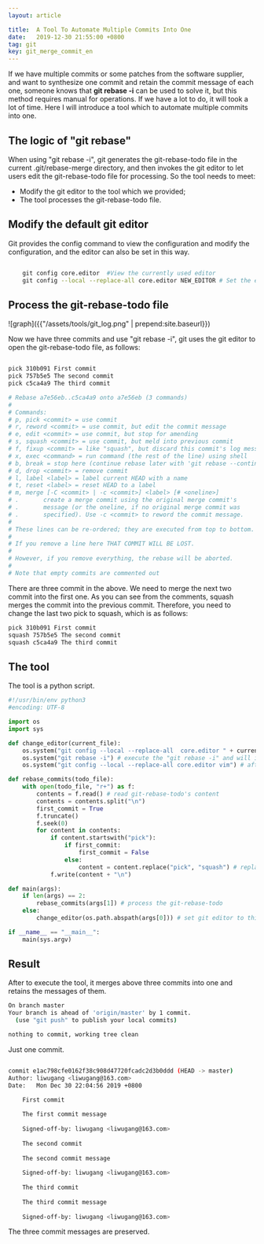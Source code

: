 ```yaml
---
layout: article

title:  A Tool To Automate Multiple Commits Into One
date:   2019-12-30 21:55:00 +0800
tag: git
key: git_merge_commit_en
---
```



If we have multiple commits or some patches from the software supplier, and want to synthesize one commit and retain the commit message of each one, someone knows that **git rebase -i** can be used to solve it, but this method requires manual for operations. If we have a lot to do, it will took a lot of time. Here I will introduce a tool which to automate multiple commits into one.

<!--more-->

## The logic of "git rebase"

When using "git rebase -i", git generates the git-rebase-todo file in the current .git/rebase-merge directory, and then invokes the git editor to let users edit the git-rebase-todo file for processing. So the tool needs to meet:

* Modify the git editor to the tool which we provided;
* The tool processes the git-rebase-todo file.

## Modify the default git editor

Git provides the config command to view the configuration and modify the configuration, and the editor can also be set in this way.

```bash

    git config core.editor  #View the currently used editor
    git config --local --replace-all core.editor NEW_EDITOR # Set the editor to NEW_EDITOR

```

##  Process the git-rebase-todo file

![graph]({{"/assets/tools/git_log.png" | prepend:site.baseurl}})

Now we have three commits and use "git rebase -i", git uses the git editor to open the git-rebase-todo file, as follows:

```bash

pick 310b091 First commit
pick 757b5e5 The second commit
pick c5ca4a9 The third commit

# Rebase a7e56eb..c5ca4a9 onto a7e56eb (3 commands)
#
# Commands:
# p, pick <commit> = use commit
# r, reword <commit> = use commit, but edit the commit message
# e, edit <commit> = use commit, but stop for amending
# s, squash <commit> = use commit, but meld into previous commit
# f, fixup <commit> = like "squash", but discard this commit's log message
# x, exec <command> = run command (the rest of the line) using shell
# b, break = stop here (continue rebase later with 'git rebase --continue')
# d, drop <commit> = remove commit
# l, label <label> = label current HEAD with a name
# t, reset <label> = reset HEAD to a label
# m, merge [-C <commit> | -c <commit>] <label> [# <oneline>]
# .       create a merge commit using the original merge commit's
# .       message (or the oneline, if no original merge commit was
# .       specified). Use -c <commit> to reword the commit message.
#
# These lines can be re-ordered; they are executed from top to bottom.
#
# If you remove a line here THAT COMMIT WILL BE LOST.
#
# However, if you remove everything, the rebase will be aborted.
#
# Note that empty commits are commented out
```

There are three commit in the above. We need to merge the next two commit into the first one. As you can see from the comments, squash merges the commit into the previous commit. Therefore, you need to change the last two pick to squash, which is as follows:

```bash
pick 310b091 First commit
squash 757b5e5 The second commit
squash c5ca4a9 The third commit
```


## The tool

The tool is a python script.

```python
#!/usr/bin/env python3
#encoding: UTF-8

import os
import sys

def change_editor(current_file):
    os.system("git config --local --replace-all  core.editor " + current_file) # Set current_file as git editor
    os.system("git rebase -i") # execute the "git rebase -i" and will invoke the python file later with git-rebase-todo file as argument
    os.system("git config --local --replace-all core.editor vim") # after work reset the git editor to default

def rebase_commits(todo_file):
    with open(todo_file, "r+") as f:
        contents = f.read() # read git-rebase-todo's content
        contents = contents.split("\n")
        first_commit = True
        f.truncate()
        f.seek(0)
        for content in contents:
            if content.startswith("pick"):
                if first_commit:
                    first_commit = False
                else:
                    content = content.replace("pick", "squash") # replace the pick to squash except for the first pick
            f.write(content + "\n")

def main(args):
    if len(args) == 2:
        rebase_commits(args[1]) # process the git-rebase-todo
    else:
        change_editor(os.path.abspath(args[0])) # set git editor to this tool

if __name__ == "__main__":
    main(sys.argv)
```

## Result

After to execute the tool, it merges above three commits into one and retains the messages of them.

```bash
On branch master
Your branch is ahead of 'origin/master' by 1 commit.
  (use "git push" to publish your local commits)

nothing to commit, working tree clean

```
Just one commit.


```bash

commit e1ac798cfe0162f38c908d47720fcadc2d3b0ddd (HEAD -> master)
Author: liwugang <liwugang@163.com>
Date:   Mon Dec 30 22:04:56 2019 +0800

    First commit
    
    The first commit message
    
    Signed-off-by: liwugang <liwugang@163.com>
    
    The second commit
    
    The second commit message
    
    Signed-off-by: liwugang <liwugang@163.com>
    
    The third commit
    
    The third commit message
    
    Signed-off-by: liwugang <liwugang@163.com>

```

The three commit messages are preserved.